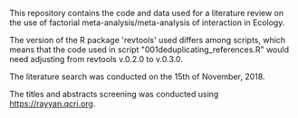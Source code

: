 This repository contains the code and data used for a literature review on the use of factorial meta-analysis/meta-analysis of interaction in Ecology.

The version of the R package 'revtools' used differs among scripts, which means that the code used in script "001deduplicating_references.R" would need adjusting from revtools v.0.2.0 to v.0.3.0.

The literature search was conducted on the 15th of November, 2018. 

The titles and abstracts screening was conducted using https://rayyan.qcri.org.
